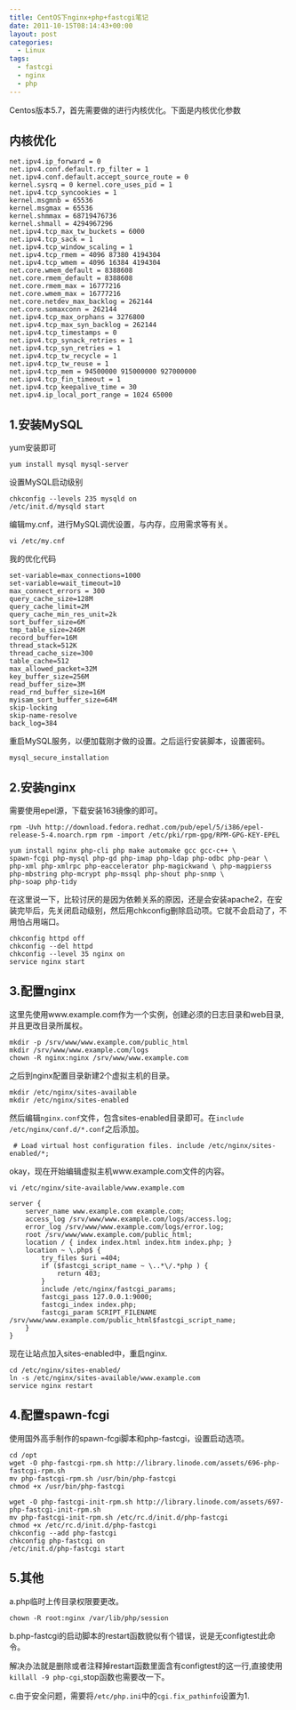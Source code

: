 ```yaml
---
title: CentOS下nginx+php+fastcgi笔记
date: 2011-10-15T08:14:43+00:00
layout: post
categories:
  - Linux
tags:
  - fastcgi
  - nginx
  - php
---
```


Centos版本5.7，首先需要做的进行内核优化。下面是内核优化参数

## 内核优化
```
net.ipv4.ip_forward = 0
net.ipv4.conf.default.rp_filter = 1 net.ipv4.conf.default.accept_source_route = 0
kernel.sysrq = 0 kernel.core_uses_pid = 1
net.ipv4.tcp_syncookies = 1
kernel.msgmnb = 65536
kernel.msgmax = 65536
kernel.shmmax = 68719476736
kernel.shmall = 4294967296
net.ipv4.tcp_max_tw_buckets = 6000
net.ipv4.tcp_sack = 1
net.ipv4.tcp_window_scaling = 1
net.ipv4.tcp_rmem = 4096 87380 4194304
net.ipv4.tcp_wmem = 4096 16384 4194304
net.core.wmem_default = 8388608
net.core.rmem_default = 8388608
net.core.rmem_max = 16777216
net.core.wmem_max = 16777216
net.core.netdev_max_backlog = 262144
net.core.somaxconn = 262144
net.ipv4.tcp_max_orphans = 3276800
net.ipv4.tcp_max_syn_backlog = 262144
net.ipv4.tcp_timestamps = 0
net.ipv4.tcp_synack_retries = 1
net.ipv4.tcp_syn_retries = 1
net.ipv4.tcp_tw_recycle = 1
net.ipv4.tcp_tw_reuse = 1
net.ipv4.tcp_mem = 94500000 915000000 927000000
net.ipv4.tcp_fin_timeout = 1
net.ipv4.tcp_keepalive_time = 30
net.ipv4.ip_local_port_range = 1024 65000
```
<!--more-->
## 1.安装MySQL

yum安装即可
```
yum install mysql mysql-server
```

设置MySQL启动级别
```
chkconfig --levels 235 mysqld on
/etc/init.d/mysqld start
```

编辑my.cnf，进行MySQL调优设置，与内存，应用需求等有关。
```
vi /etc/my.cnf
```

我的优化代码
```
set-variable=max_connections=1000
set-variable=wait_timeout=10
max_connect_errors = 300
query_cache_size=128M
query_cache_limit=2M
query_cache_min_res_unit=2k
sort_buffer_size=6M
tmp_table_size=246M
record_buffer=16M
thread_stack=512K
thread_cache_size=300
table_cache=512
max_allowed_packet=32M
key_buffer_size=256M
read_buffer_size=3M
read_rnd_buffer_size=16M
myisam_sort_buffer_size=64M
skip-locking
skip-name-resolve
back_log=384
```

重启MySQL服务，以便加载刚才做的设置。之后运行安装脚本，设置密码。
```
mysql_secure_installation
```

## 2.安装nginx

需要使用epel源，下载安装163镜像的即可。
```
rpm -Uvh http://download.fedora.redhat.com/pub/epel/5/i386/epel-release-5-4.noarch.rpm rpm -import /etc/pki/rpm-gpg/RPM-GPG-KEY-EPEL

yum install nginx php-cli php make automake gcc gcc-c++ \
spawn-fcgi php-mysql php-gd php-imap php-ldap php-odbc php-pear \
php-xml php-xmlrpc php-eaccelerator php-magickwand \ php-magpierss php-mbstring php-mcrypt php-mssql php-shout php-snmp \
php-soap php-tidy
```

在这里说一下，比较讨厌的是因为依赖关系的原因，还是会安装apache2，在安装完毕后，先关闭启动级别，然后用chkconfig删除启动项。它就不会启动了，不用怕占用端口。
```
chkconfig httpd off
chkconfig --del httpd
chkconfig --level 35 nginx on
service nginx start
```

## 3.配置nginx

这里先使用www.example.com作为一个实例，创建必须的日志目录和web目录,并且更改目录所属权。
```
mkdir -p /srv/www/www.example.com/public_html
mkdir /srv/www/www.example.com/logs
chown -R nginx:nginx /srv/www/www.example.com
```

之后到nginx配置目录新建2个虚拟主机的目录。
```
mkdir /etc/nginx/sites-available
mkdir /etc/nginx/sites-enabled
```

然后编辑`nginx.conf`文件，包含sites-enabled目录即可。在`include /etc/nginx/conf.d/*.conf`之后添加。
```
 # Load virtual host configuration files. include /etc/nginx/sites-enabled/*;
```

okay，现在开始编辑虚拟主机www.example.com文件的内容。
```
vi /etc/nginx/site-available/www.example.com

server {
	server_name www.example.com example.com;
	access_log /srv/www/www.example.com/logs/access.log;
	error_log /srv/www/www.example.com/logs/error.log;
	root /srv/www/www.example.com/public_html;
	location / { index index.html index.htm index.php; }
	location ~ \.php$ {
		try_files $uri =404;
		if ($fastcgi_script_name ~ \..*\/.*php ) {
			return 403;
		}
		include /etc/nginx/fastcgi_params;
		fastcgi_pass 127.0.0.1:9000;
		fastcgi_index index.php;
		fastcgi_param SCRIPT_FILENAME /srv/www/www.example.com/public_html$fastcgi_script_name;
	}
}
```

现在让站点加入sites-enabled中，重启nginx.
```
cd /etc/nginx/sites-enabled/
ln -s /etc/nginx/sites-available/www.example.com
service nginx restart
```

## 4.配置spawn-fcgi

使用国外高手制作的spawn-fcgi脚本和php-fastcgi，设置启动选项。
```
cd /opt
wget -O php-fastcgi-rpm.sh http://library.linode.com/assets/696-php-fastcgi-rpm.sh
mv php-fastcgi-rpm.sh /usr/bin/php-fastcgi
chmod +x /usr/bin/php-fastcgi
```
```
wget -O php-fastcgi-init-rpm.sh http://library.linode.com/assets/697-php-fastcgi-init-rpm.sh
mv php-fastcgi-init-rpm.sh /etc/rc.d/init.d/php-fastcgi
chmod +x /etc/rc.d/init.d/php-fastcgi
chkconfig --add php-fastcgi
chkconfig php-fastcgi on
/etc/init.d/php-fastcgi start
```

## 5.其他

a.php临时上传目录权限要更改。
```
chown -R root:nginx /var/lib/php/session
```

b.php-fastcgi的启动脚本的restart函数貌似有个错误，说是无configtest此命令。

解决办法就是删除或者注释掉restart函数里面含有configtest的这一行,直接使用`killall -9 php-cgi`,stop函数也需要改一下。

c.由于安全问题，需要将`/etc/php.ini`中的`cgi.fix_pathinfo`设置为1.